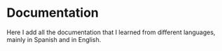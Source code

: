 # Documentation

Here I add all the documentation that I learned from different languages, mainly in Spanish and in English.